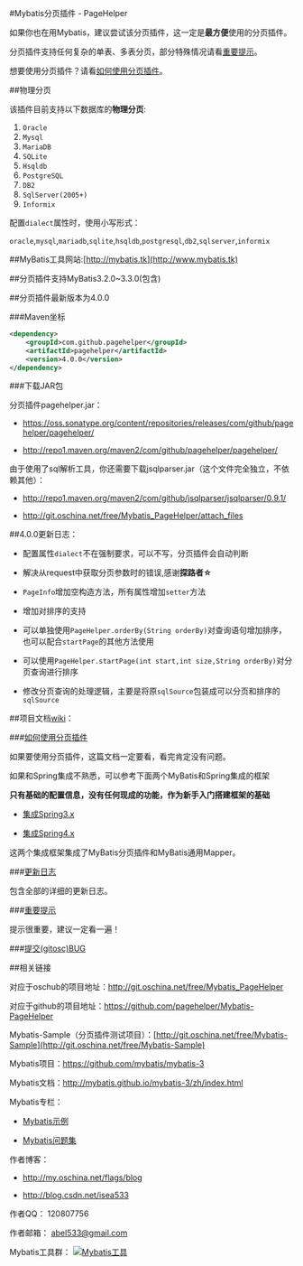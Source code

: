 #Mybatis分页插件 - PageHelper

如果你也在用Mybatis，建议尝试该分页插件，这一定是<b>最方便</b>使用的分页插件。

分页插件支持任何复杂的单表、多表分页，部分特殊情况请看[重要提示](http://git.oschina.net/free/Mybatis_PageHelper/blob/master/wikis/Important.markdown)。

想要使用分页插件？请看[如何使用分页插件](http://git.oschina.net/free/Mybatis_PageHelper/blob/master/wikis/HowToUse.markdown)。

##物理分页

该插件目前支持以下数据库的<b>物理分页</b>:

 1. `Oracle`
 2. `Mysql`
 3. `MariaDB`
 4. `SQLite`
 5. `Hsqldb`
 6. `PostgreSQL`
 7. `DB2`
 8. `SqlServer(2005+)`
 9. `Informix`

配置`dialect`属性时，使用小写形式：

`oracle`,`mysql`,`mariadb`,`sqlite`,`hsqldb`,`postgresql`,`db2`,`sqlserver`,`informix`

##MyBatis工具网站:[http://mybatis.tk](http://www.mybatis.tk)

##分页插件支持MyBatis3.2.0~3.3.0(包含)

##分页插件最新版本为4.0.0

###Maven坐标

```xml  
<dependency>
    <groupId>com.github.pagehelper</groupId>
    <artifactId>pagehelper</artifactId>
    <version>4.0.0</version>
</dependency>
```  

###下载JAR包

分页插件pagehelper.jar： 

 - https://oss.sonatype.org/content/repositories/releases/com/github/pagehelper/pagehelper/
 
 - http://repo1.maven.org/maven2/com/github/pagehelper/pagehelper/

由于使用了sql解析工具，你还需要下载jsqlparser.jar（这个文件完全独立，不依赖其他）：  

 - http://repo1.maven.org/maven2/com/github/jsqlparser/jsqlparser/0.9.1/
 
 - http://git.oschina.net/free/Mybatis_PageHelper/attach_files

##4.0.0更新日志：

 - 配置属性`dialect`不在强制要求，可以不写，分页插件会自动判断

 - 解决从request中获取分页参数时的错误,感谢<b>探路者☆</b>

 - `PageInfo`增加空构造方法，所有属性增加`setter`方法

 - 增加对排序的支持

 - 可以单独使用`PageHelper.orderBy(String orderBy)`对查询语句增加排序，也可以配合`startPage`的其他方法使用

 - 可以使用`PageHelper.startPage(int start,int size,String orderBy)`对分页查询进行排序

 - 修改分页查询的处理逻辑，主要是将原`sqlSource`包装成可以分页和排序的`sqlSource`

##项目文档[wiki](http://git.oschina.net/free/Mybatis_PageHelper/wikis/home)：  

###[如何使用分页插件](http://git.oschina.net/free/Mybatis_PageHelper/blob/master/wikis/HowToUse.markdown)

如果要使用分页插件，这篇文档一定要看，看完肯定没有问题。

如果和Spring集成不熟悉，可以参考下面两个MyBatis和Spring集成的框架

<b>只有基础的配置信息，没有任何现成的功能，作为新手入门搭建框架的基础</b>

- [集成Spring3.x](https://github.com/abel533/Mybatis-Spring)

- [集成Spring4.x](https://github.com/abel533/Mybatis-Spring/tree/spring4)

这两个集成框架集成了MyBatis分页插件和MyBatis通用Mapper。

###[更新日志](http://git.oschina.net/free/Mybatis_PageHelper/blob/master/wikis/Changelog.markdown)

包含全部的详细的更新日志。

###[重要提示](http://git.oschina.net/free/Mybatis_PageHelper/blob/master/wikis/Important.markdown)

提示很重要，建议一定看一遍！

###[提交(gitosc)BUG](http://git.oschina.net/free/Mybatis_PageHelper/issues/new?issue%5Bassignee_id%5D=&issue%5Bmilestone_id%5D=)

##相关链接

对应于oschub的项目地址：http://git.oschina.net/free/Mybatis_PageHelper

对应于github的项目地址：https://github.com/pagehelper/Mybatis-PageHelper

Mybatis-Sample（分页插件测试项目）：[http://git.oschina.net/free/Mybatis-Sample](http://git.oschina.net/free/Mybatis-Sample)

Mybatis项目：https://github.com/mybatis/mybatis-3

Mybatis文档：http://mybatis.github.io/mybatis-3/zh/index.html  

Mybatis专栏： 

- [Mybatis示例](http://blog.csdn.net/column/details/mybatis-sample.html)

- [Mybatis问题集](http://blog.csdn.net/column/details/mybatisqa.html)  

作者博客：  

- http://my.oschina.net/flags/blog

- http://blog.csdn.net/isea533   

作者QQ： 120807756  

作者邮箱： abel533@gmail.com  

Mybatis工具群： <a target="_blank" href="http://shang.qq.com/wpa/qunwpa?idkey=29e4cce8ac3c65d14a1dc40c9ba5c8e71304f143f3ad759ac0b05146e0952044"><img border="0" src="http://pub.idqqimg.com/wpa/images/group.png" alt="Mybatis工具" title="Mybatis工具"></a>